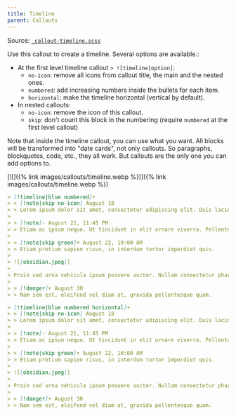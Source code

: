 ```yaml
---
title: Timeline
parent: Callouts
---
```


Source: [`_callout-timeline.scss`](https://github.com/ElsaTam/obsidian-fancy-a-story/blob/main/postcss/editor/callouts/_callout-timeline.scss)

Use this callout to create a timeline. Several options are available.:
- At the first level timeline callout `> ![timeline|option]`:
  - `no-icon`: remove all icons from callout title, the main and the nested ones.
  - `numbered`: add increasing numbers inside the bullets for each item.
  - `horizontal`: make the timeline horizontal (vertical by default).
- In nested callouts:
  - `no-icon`: remove the icon of this callout.
  - `skip`: don't count this block in the numbering (require `numbered` at the first level callout)

Note that inside the timeline callout, you can use what you want. All blocks will be transformed into "date cards", not only callouts. So paragraphs, blockquotes, code, etc., they all work. But callouts are the only one you can add options to.

[![]({% link images/callouts/timeline.webp %})]({% link images/callouts/timeline.webp %})

```markdown
> [!timeline|blue numbered]+
> > [!note|skip no-icon] August 18
> > Lorem ipsum dolor sit amet, consectetur adipiscing elit. Duis lacinia posuere fermentum
> 
> > [!note]- August 21, 11:45 PM
> > Etiam ac ipsum neque. Ut tincidunt in elit ornare viverra. Pellentesque auctor mi lectus.
> 
> > [!note|skip green]+ August 22, 10:00 AM
> > Etiam pretium sapien risus, in interdum tortor imperdiet quis.
> 
> ![[obsidian.jpeg]]
> 
> Proin sed urna vehicula ipsum posuere auctor. Nullam consectetur pharetra justo, eget sollicitudin mauris finibus et.
> 
> > [!danger]+ August 30
> > Nam sem est, eleifend vel diam at, gravida pellentesque quam.

> [!timeline|blue numbered horizontal]+
> > [!note|skip no-icon] August 18
> > Lorem ipsum dolor sit amet, consectetur adipiscing elit. Duis lacinia posuere fermentum
> 
> > [!note]- August 21, 11:45 PM
> > Etiam ac ipsum neque. Ut tincidunt in elit ornare viverra. Pellentesque auctor mi lectus.
> 
> > [!note|skip green]+ August 22, 10:00 AM
> > Etiam pretium sapien risus, in interdum tortor imperdiet quis.
> 
> ![[obsidian.jpeg]]
> 
> Proin sed urna vehicula ipsum posuere auctor. Nullam consectetur pharetra justo, eget sollicitudin mauris finibus et.
> 
> > [!danger]+ August 30
> > Nam sem est, eleifend vel diam at, gravida pellentesque quam.
```